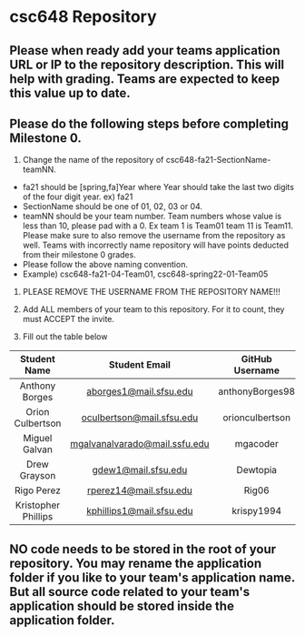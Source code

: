 # csc648 Repository

## Please when ready add your teams application URL or IP to the repository description. This will help with grading. Teams are expected to keep this value up to date.

## Please do the following steps before completing Milestone 0.
1. Change the name of the repository of csc648-fa21-SectionName-teamNN. 
 - fa21 should be [spring,fa]Year where Year should take the last two digits of the four digit year. ex) fa21
 - SectionName should be one of 01, 02, 03 or 04. 
 - teamNN should be your team number. Team numbers whose value is less than 10, please pad with a 0. Ex team 1 is Team01 team 11 is Team11. Please make sure to also remove the username from the repository as well. Teams with incorrectly name repository will have points deducted from their milestone 0 grades.
 - Please follow the above naming convention.
 - Example) csc648-fa21-04-Team01,   csc648-spring22-01-Team05

1. PLEASE REMOVE THE USERNAME FROM THE REPOSITORY NAME!!!

2. Add ALL members of your team to this repository. For it to count, they must ACCEPT the invite.

3. Fill out the table below


| Student Name 			| Student Email            		| GitHub Username |
|    :---:     			|     :---:                		|     :---:       |
| Anthony Borges      	| aborges1@mail.sfsu.edu        | anthonyBorges98 |
| Orion Culbertson      | oculbertson@mail.sfsu.edu     | orionculbertson |
| Miguel Galvan      	| mgalvanalvarado@mail.ssfu.edu | mgacoder        |
| Drew Grayson      	| gdew1@mail.sfsu.edu      		| Dewtopia        |
| Rigo Perez      		| rperez14@mail.sfsu.edu   		| Rig06           |
| Kristopher Phillips   | kphillips1@mail.sfsu.edu 		| krispy1994      |

## NO code needs to be stored in the root of your repository. You may rename the application folder if you like to your team's application name. But all source code related to your team's application should be stored inside the application folder.
